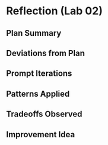 # Reflection (Lab 02)

## Plan Summary

## Deviations from Plan

## Prompt Iterations

## Patterns Applied

## Tradeoffs Observed

## Improvement Idea

